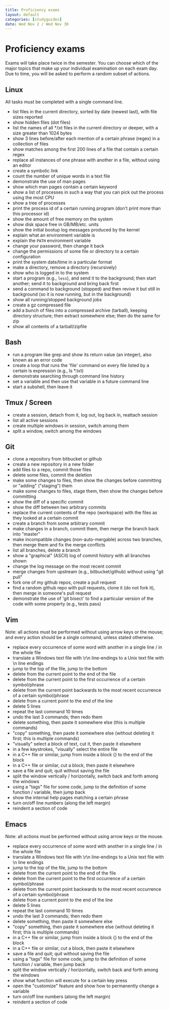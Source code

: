 ```yaml
---
title: Proficiency exams
layout: default
categories: [studyguides]
date: Wed Nov 2 / Wed Nov 30
---
```


# Proficiency exams

Exams will take place twice in the semester. You can choose which of
the major topics that make up your individual examination on each exam
day. Due to time, you will be asked to perform a random subset of
actions.

## Linux

All tasks must be completed with a single command line.

- list files in the current directory, sorted by date (newest last), with file sizes reported
- show hidden files (dot files)
- list the names of all *.txt files in the current directory or deeper, with a size greater than 1024 bytes
- show 3 lines before/after each mention of a certain phrase (regex) in a collection of files
- show matches among the first 200 lines of a file that contain a certain regex
- replace all instances of one phrase with another in a file, without using an editor
- create a symbolic link
- count the number of unique words in a text file
- demonstrate the use of man pages
- show which man pages contain a certain keyword
- show a list of processes in such a way that you can pick out the process using the most CPU
- show a tree of processes
- print the process id of a certain running program (don't print more than this processor id)
- show the amount of free memory on the system
- show disk space free in GB/MB/etc. units
- show the initial bootup log messages produced by the kernel
- explain what an environment variable is
- explain the `PATH` environment variable
- change your password, then change it back
- change the permissions of some file or directory to a certain configuration
- print the system date/time in a particular format
- make a directory, remove a directory (recursively)
- show who is logged in to the system
- start a program (e.g., `less`), and send it to the background; then start another; send it to background and bring back first
- send a command to background (stopped) and then revive it but still in background (so it is now running, but in the background)
- show all running/stopped background jobs
- create a gz compressed file
- add a bunch of files into a compressed archive (tarball), keeping directory structure; then extract somewhere else; then do the same for zip
- show all contents of a tarball/zipfile

## Bash

- run a program like grep and show its return value (an integer), also known as an error code
- create a loop that runs the 'file' command on every file listed by a certain ls expression (e.g., ls *.txt)
- demonstrate searching through command line history
- set a variable and then use that variable in a future command line
- start a subshell, then leave it

## Tmux / Screen

- create a session, detach from it, log out, log back in, reattach session
- list all active sessions
- create multiple windows in session, switch among them
- split a window, switch among the windows

## Git

- clone a repository from bitbucket or github
- create a new repository in a new folder
- add files to a repo, commit those files
- delete some files, commit the deletion
- make some changes to files, then show the changes before committing or "adding" ("staging") them
- make some changes to files, stage them, then show the changes before committing
- show the diff of a specific commit
- show the diff between two arbitrary commits
- replace the current contents of the repo (workspace) with the files as they looked at a certain commit
- create a branch from some arbitrary commit
- make changes in a branch, commit them, then merge the branch back into "master"
- make incompatible changes (non-auto-mergable) across two branches, then merge them and fix the merge conflicts
- list all branches, delete a branch
- show a "graphical" (ASCII) log of commit history with all branches shown
- change the log message on the most recent commit
- merge changes from upstream (e.g., bitbucket/github) without using "git pull"
- fork one of my github repos, create a pull request
- find a random github repo with pull requests, clone it (do not fork it), then merge in someone's pull request
- demonstrate the use of 'git bisect' to find a particular version of the code with some property (e.g., tests pass)

## Vim

Note: all actions must be performed without using arrow keys or the mouse; and every action should be a single command, unless stated otherwise.

- replace every occurrence of some word with another in a single line / in the whole file
- translate a Windows text file with \r\n line-endings to a Unix text file with \n line endings
- jump to the top of the file, jump to the bottom
- delete from the current point to the end of the file
- delete from the current point to the first occurrence of a certain symbol/phrase
- delete from the current point backwards to the most recent occurrence of a certain symbol/phrase
- delete from a current point to the end of the line
- delete 5 lines
- repeat the last command 10 times
- undo the last 3 commands; then redo them
- delete something, then paste it somewhere else (this is multiple commands)
- "copy" something, then paste it somewhere else (without deleting it first; this is multiple commands)
- "visually" select a block of text, cut it, then paste it elsewhere
- in a few keystrokes, "visually" select the entire file
- in a C++ file or similar, jump from inside a block {} to the end of the block
- in a C++ file or similar, cut a block, then paste it elsewhere
- save a file and quit; quit without saving the file
- split the window vertically / horizontally, switch back and forth among the windows
- using a "tags" file for some code, jump to the definition of some function / variable, then jump back
- show the internal help pages matching a certain phrase
- turn on/off line numbers (along the left margin)
- reindent a section of code

## Emacs

Note: all actions must be performed without using arrow keys or the mouse.

- replace every occurrence of some word with another in a single line / in the whole file
- translate a Windows text file with \r\n line-endings to a Unix text file with \n line endings
- jump to the top of the file, jump to the bottom
- delete from the current point to the end of the file
- delete from the current point to the first occurrence of a certain symbol/phrase
- delete from the current point backwards to the most recent occurrence of a certain symbol/phrase
- delete from a current point to the end of the line
- delete 5 lines
- repeat the last command 10 times
- undo the last 3 commands; then redo them
- delete something, then paste it somewhere else
- "copy" something, then paste it somewhere else (without deleting it first; this is multiple commands)
- in a C++ file or similar, jump from inside a block {} to the end of the block
- in a C++ file or similar, cut a block, then paste it elsewhere
- save a file and quit; quit without saving the file
- using a "tags" file for some code, jump to the definition of some function / variable, then jump back
- split the window vertically / horizontally, switch back and forth among the windows
- show what function will execute for a certain key press
- open the "customize" feature and show how to permanently change a variable
- turn on/off line numbers (along the left margin)
- reindent a section of code

